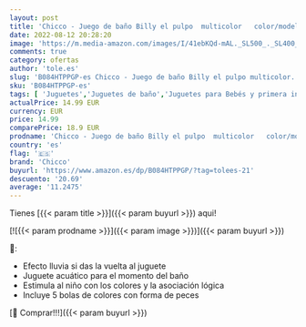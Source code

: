 ```yaml
---
layout: post
title: 'Chicco - Juego de baño Billy el pulpo  multicolor   color/modelo surtido'
date: 2022-08-12 20:28:20
image: 'https://m.media-amazon.com/images/I/41ebKQd-mAL._SL500_._SL400_.jpg'
comments: true
category: ofertas
author: 'tole.es'
slug: 'B084HTPPGP-es Chicco - Juego de baño Billy el pulpo multicolor...'
sku: 'B084HTPPGP-es'
tags: [ 'Juguetes','Juguetes de baño','Juguetes para Bebés y primera infancia','Juguetes y juegos','chicco','🇪🇸', ]
actualPrice: 14.99 EUR
currency: EUR
price: 14.99
comparePrice: 18.9 EUR
prodname: 'Chicco - Juego de baño Billy el pulpo  multicolor   color/modelo surtido'
country: 'es'
flag: '🇪🇸'
brand: 'Chicco'
buyurl: 'https://www.amazon.es/dp/B084HTPPGP/?tag=tolees-21'
descuento: '20.69'
average: '11.2475'
---
```


Tienes [{{< param title >}}]({{< param buyurl >}}) aqui!

[![{{< param prodname >}}]({{< param image >}})]({{< param buyurl >}})

🔎:

- Efecto lluvia si das la vuelta al juguete
- Juguete acuático para el momento del baño
- Estimula al niño con los colores y la asociación lógica
- Incluye 5 bolas de colores con forma de peces

[🛒 Comprar!!!]({{< param buyurl >}})
